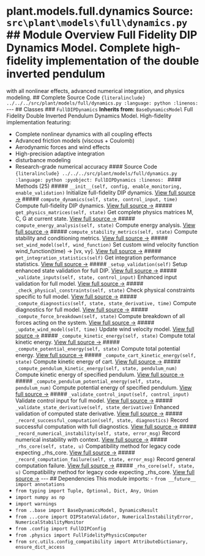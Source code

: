 # plant.models.full.dynamics **Source:** `src\plant\models\full\dynamics.py` ## Module Overview Full Fidelity DIP Dynamics Model. Complete high-fidelity implementation of the double inverted pendulum
with all nonlinear effects, advanced numerical integration, and
physics modeling. ## Complete Source Code ```{literalinclude} ../../../src/plant/models/full/dynamics.py
:language: python
:linenos:
``` --- ## Classes ### `FullDIPDynamics` **Inherits from:** `BaseDynamicsModel` Full Fidelity Double Inverted Pendulum Dynamics Model. High-fidelity implementation featuring:
- Complete nonlinear dynamics with all coupling effects
- Advanced friction models (viscous + Coulomb)
- Aerodynamic forces and wind effects
- High-precision adaptive integration
- disturbance modeling
- Research-grade numerical accuracy #### Source Code ```{literalinclude} ../../../src/plant/models/full/dynamics.py
:language: python
:pyobject: FullDIPDynamics
:linenos:
``` #### Methods (25) ##### `__init__(self, config, enable_monitoring, enable_validation)` Initialize full-fidelity DIP dynamics. [View full source →](#method-fulldipdynamics-__init__) ##### `compute_dynamics(self, state, control_input, time)` Compute full-fidelity DIP dynamics. [View full source →](#method-fulldipdynamics-compute_dynamics) ##### `get_physics_matrices(self, state)` Get complete physics matrices M, C, G at current state. [View full source →](#method-fulldipdynamics-get_physics_matrices) ##### `compute_energy_analysis(self, state)` Compute energy analysis. [View full source →](#method-fulldipdynamics-compute_energy_analysis) ##### `compute_stability_metrics(self, state)` Compute stability and conditioning metrics. [View full source →](#method-fulldipdynamics-compute_stability_metrics) ##### `set_wind_model(self, wind_function)` Set custom wind velocity function wind_function(time) -> [vx, vy]. [View full source →](#method-fulldipdynamics-set_wind_model) ##### `get_integration_statistics(self)` Get integration performance statistics. [View full source →](#method-fulldipdynamics-get_integration_statistics) ##### `_setup_validation(self)` Setup enhanced state validation for full DIP. [View full source →](#method-fulldipdynamics-_setup_validation) ##### `_validate_inputs(self, state, control_input)` Enhanced input validation for full model. [View full source →](#method-fulldipdynamics-_validate_inputs) ##### `_check_physical_constraints(self, state)` Check physical constraints specific to full model. [View full source →](#method-fulldipdynamics-_check_physical_constraints) ##### `_compute_diagnostics(self, state, state_derivative, time)` Compute diagnostics for full model. [View full source →](#method-fulldipdynamics-_compute_diagnostics) ##### `_compute_force_breakdown(self, state)` Compute breakdown of all forces acting on the system. [View full source →](#method-fulldipdynamics-_compute_force_breakdown) ##### `_update_wind_model(self, time)` Update wind velocity model. [View full source →](#method-fulldipdynamics-_update_wind_model) ##### `_compute_kinetic_energy(self, state)` Compute total kinetic energy. [View full source →](#method-fulldipdynamics-_compute_kinetic_energy) ##### `_compute_potential_energy(self, state)` Compute total potential energy. [View full source →](#method-fulldipdynamics-_compute_potential_energy) ##### `_compute_cart_kinetic_energy(self, state)` Compute kinetic energy of cart. [View full source →](#method-fulldipdynamics-_compute_cart_kinetic_energy) ##### `_compute_pendulum_kinetic_energy(self, state, pendulum_num)` Compute kinetic energy of specified pendulum. [View full source →](#method-fulldipdynamics-_compute_pendulum_kinetic_energy) ##### `_compute_pendulum_potential_energy(self, state, pendulum_num)` Compute potential energy of specified pendulum. [View full source →](#method-fulldipdynamics-_compute_pendulum_potential_energy) ##### `_validate_control_input(self, control_input)` Validate control input for full model. [View full source →](#method-fulldipdynamics-_validate_control_input) ##### `_validate_state_derivative(self, state_derivative)` Enhanced validation of computed state derivative. [View full source →](#method-fulldipdynamics-_validate_state_derivative) ##### `_record_successful_computation(self, state, diagnostics)` Record successful computation with full diagnostics. [View full source →](#method-fulldipdynamics-_record_successful_computation) ##### `_record_numerical_instability(self, state, error_msg)` Record numerical instability with context. [View full source →](#method-fulldipdynamics-_record_numerical_instability) ##### `_rhs_core(self, state, u)` Compatibility method for legacy code expecting _rhs_core. [View full source →](#method-fulldipdynamics-_rhs_core) ##### `_record_computation_failure(self, state, error_msg)` Record general computation failure. [View full source →](#method-fulldipdynamics-_record_computation_failure) ##### `_rhs_core(self, state, u)` Compatibility method for legacy code expecting _rhs_core. [View full source →](#method-fulldipdynamics-_rhs_core) --- ## Dependencies This module imports: - `from __future__ import annotations`
- `from typing import Tuple, Optional, Dict, Any, Union`
- `import numpy as np`
- `import warnings`
- `from ..base import BaseDynamicsModel, DynamicsResult`
- `from ...core import DIPStateValidator, NumericalInstabilityError, NumericalStabilityMonitor`
- `from .config import FullDIPConfig`
- `from .physics import FullFidelityPhysicsComputer`
- `from src.utils.config_compatibility import AttributeDictionary, ensure_dict_access`
